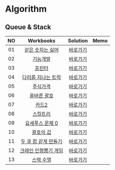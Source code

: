 # Algorithm 
## Queue & Stack
|<center>NO|<center>Workbooks|<center>Solution|<center>Memo|
|:---:|:---:|:---:|:---:|
|01|[<center>같은 숫자는 싫어](https://school.programmers.co.kr/learn/courses/30/lessons/12906)|[<center>바로가기](./Solution/같은%20숫자는%20싫어)||
|02|[<center>기능개발](https://school.programmers.co.kr/learn/courses/30/lessons/42586)|[<center>바로가기](./Solution/기능개발)||
|03|[<center>프린터](https://school.programmers.co.kr/learn/courses/30/lessons/42587)|[<center>바로가기](./Solution/프린터)| |
|04|[<center>다리를 지나는 트럭](https://school.programmers.co.kr/learn/courses/30/lessons/42583)|[<center>바로가기](./Solution/다리를%20지나는%20트럭)||
|05|[<center>주식가격](https://school.programmers.co.kr/learn/courses/30/lessons/42584)|[<center>바로가기](./Solution/주식가격)||
|06|[<center>올바른 괄호](https://school.programmers.co.kr/learn/courses/30/lessons/12909)|[<center>바로가기](./Solution/올바른%20괄호)||
|07|[<center>카드2](https://www.acmicpc.net/problem/2164)|[<center>바로가기](./Solution/카드2)||
|08|[<center>스킬트리](https://school.programmers.co.kr/learn/courses/30/lessons/49993)|[<center>바로가기](./Solution/스킬트리)||
|09|[<center>요세푸스 문제 0](https://school.programmers.co.kr/learn/courses/30/lessons/11866)|[<center>바로가기](./Solution/요세푸스%20문제%200)||
|10|[<center>괄호의 값](https://school.programmers.co.kr/learn/courses/30/lessons/11866)|[<center>바로가기](./Solution/괄호의%20값)||
|11|[<center>두 큐 합 같게 만들기](https://school.programmers.co.kr/learn/courses/30/lessons/118667)|[<center>바로가기](./Solution/두%20큐%20합%20같게%20만들기)||
|12|[<center>크레인 인형뽑기 게임](https://school.programmers.co.kr/learn/courses/30/lessons/64061)|[<center>바로가기](./Solution/크레인%20인형뽑기%20게임)||
|13|[<center>스택 수열](https://www.acmicpc.net/problem/1874)|[<center>바로가기](./Solution/스택%20수열)||
